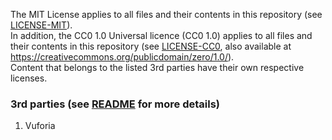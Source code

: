 The MIT License applies to all files and their contents in this repository (see [LICENSE-MIT]).  
In addition, the CC0 1.0 Universal licence (CC0 1.0) applies to all files and their contents in this repository (see [LICENSE-CC0], also available at https://creativecommons.org/publicdomain/zero/1.0/).  
Content that belongs to the listed 3rd parties have their own respective licenses.

### 3rd parties (see [README] for more details)

1. Vuforia

[LICENSE-MIT]: LICENSE-MIT.txt
[LICENSE-CC0]: LICENSE-CC0.txt
[README]: README.md
